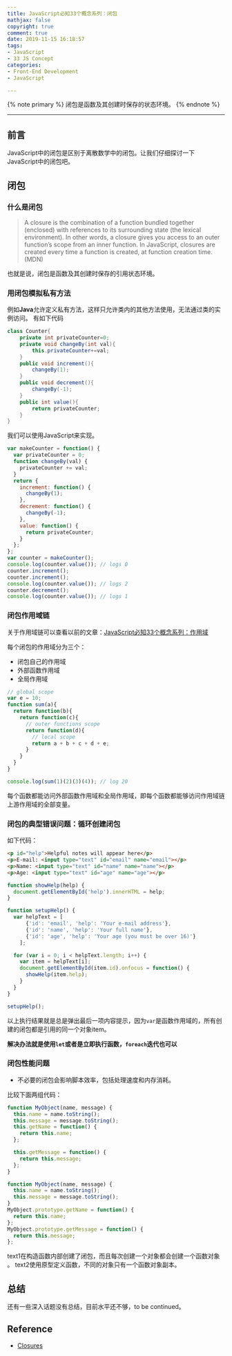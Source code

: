 ```yaml
---
title: JavaScript必知33个概念系列：闭包
mathjax: false
copyright: true
comment: true
date: 2019-11-15 16:18:57
tags:
- JavaScript
- 33 JS Concept
categories:
- Front-End Development
- JavaScript

---
```


{% note primary %}
闭包是函数及其创建时保存的状态环境。
{% endnote %}

<!-- more -->

---


## 前言

JavaScript中的闭包是区别于离散数学中的闭包。让我们仔细探讨一下JavaScript中的闭包吧。

## 闭包

### 什么是闭包
> A closure is the combination of a function bundled together (enclosed) with references to its surrounding state (the lexical environment). In other words, a closure gives you access to an outer function’s scope from an inner function. In JavaScript, closures are created every time a function is created, at function creation time.(MDN)

也就是说，闭包是函数及其创建时保存的引用状态环境。

### 用闭包模拟私有方法

例如**Java**允许定义私有方法，这样只允许类内的其他方法使用，无法通过类的实例访问。
有如下代码
```java
class Counter{
    private int privateCounter=0;
    private void changeBy(int val){
        this.privateCounter+=val;
    }
    public void increment(){
        changeBy(1);
    }
    public void decrement(){
        changeBy(-1);
    }
    public int value(){
        return privateCounter;
    }
}
```

我们可以使用JavaScript来实现。

```javascript
var makeCounter = function() {
  var privateCounter = 0;
  function changeBy(val) {
    privateCounter += val;
  }
  return {
    increment: function() {
      changeBy(1);
    },
    decrement: function() {
      changeBy(-1);
    },
    value: function() {
      return privateCounter;
    }
  };
};
var counter = makeCounter();
console.log(counter.value()); // logs 0
counter.increment();
counter.increment();
console.log(counter.value()); // logs 2
counter.decrement();
console.log(counter.value()); // logs 1
```




### 闭包作用域链

关于作用域链可以查看以前的文章：[JavaScript必知33个概念系列：作用域](http://blog.scarboroughcoral.topjs-concept-7-scope.html)

每个闭包的作用域分为三个：
- 闭包自己的作用域
- 外部函数作用域
- 全局作用域

```javascript
// global scope
var e = 10;
function sum(a){
  return function(b){
    return function(c){
      // outer functions scope
      return function(d){
        // local scope
        return a + b + c + d + e;
      }
    }
  }
}

console.log(sum(1)(2)(3)(4)); // log 20
```

每个函数都能访问外部函数作用域和全局作用域，即每个函数都能够访问作用域链上游作用域的全部变量。

### 闭包的典型错误问题：循环创建闭包

如下代码：

```html
<p id="help">Helpful notes will appear here</p>
<p>E-mail: <input type="text" id="email" name="email"></p>
<p>Name: <input type="text" id="name" name="name"></p>
<p>Age: <input type="text" id="age" name="age"></p>
```

```javascript
function showHelp(help) {
  document.getElementById('help').innerHTML = help;
}

function setupHelp() {
  var helpText = [
      {'id': 'email', 'help': 'Your e-mail address'},
      {'id': 'name', 'help': 'Your full name'},
      {'id': 'age', 'help': 'Your age (you must be over 16)'}
    ];

  for (var i = 0; i < helpText.length; i++) {
    var item = helpText[i];
    document.getElementById(item.id).onfocus = function() {
      showHelp(item.help);
    }
  }
}

setupHelp();
```

以上执行结果就是总是弹出最后一项内容提示，因为`var`是函数作用域的，所有创建的闭包都是引用的同一个对象item。

**解决办法就是使用`let`或者是立即执行函数，`foreach`迭代也可以**

### 闭包性能问题

- 不必要的闭包会影响脚本效率，包括处理速度和内存消耗。

比较下面两组代码：

```javascript text1
function MyObject(name, message) {
  this.name = name.toString();
  this.message = message.toString();
  this.getName = function() {
    return this.name;
  };

  this.getMessage = function() {
    return this.message;
  };
}
```

```javascript text2
function MyObject(name, message) {
  this.name = name.toString();
  this.message = message.toString();
}
MyObject.prototype.getName = function() {
  return this.name;
};
MyObject.prototype.getMessage = function() {
  return this.message;
};
```

text1在构造函数内部创建了闭包，而且每次创建一个对象都会创建一个函数对象 。
text2使用原型定义函数，不同的对象只有一个函数对象副本。


## 总结
还有一些深入话题没有总结，目前水平还不够，to be continued。


## Reference

- [Closures](https://developer.mozilla.org/en-US/docs/Web/JavaScript/Closures)
